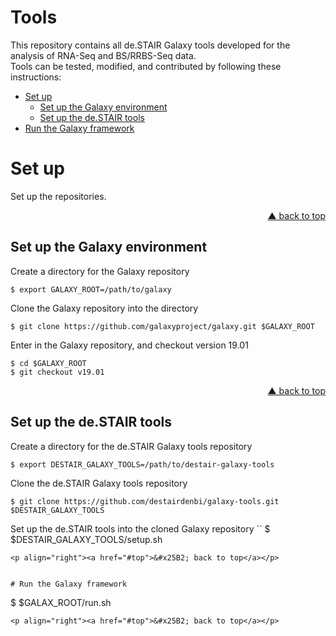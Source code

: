 Tools
=====

This repository contains all de.STAIR Galaxy tools developed for the analysis of RNA-Seq and BS/RRBS-Seq data.  
Tools can be tested, modified, and contributed by following these instructions:

- [Set up](set-up)
  - [Set up the Galaxy environment](set-up-the-galaxy-environment)
  - [Set up the de.STAIR tools](set-up-the-de-stair-tools)
- [Run the Galaxy framework](run-the-galaxy-framework)


# Set up

Set up the repositories.
<p align="right"><a href="#top">&#x25B2; back to top</a></p>


## Set up the Galaxy environment

Create a directory for the Galaxy repository
```
$ export GALAXY_ROOT=/path/to/galaxy
```

Clone the Galaxy repository into the directory
```
$ git clone https://github.com/galaxyproject/galaxy.git $GALAXY_ROOT
```

Enter in the Galaxy repository, and checkout version 19.01
```
$ cd $GALAXY_ROOT
$ git checkout v19.01
```
<p align="right"><a href="#top">&#x25B2; back to top</a></p>


## Set up the de.STAIR tools

Create a directory for the de.STAIR Galaxy tools repository
```
$ export DESTAIR_GALAXY_TOOLS=/path/to/destair-galaxy-tools
```

Clone the de.STAIR Galaxy tools repository
```
$ git clone https://github.com/destairdenbi/galaxy-tools.git $DESTAIR_GALAXY_TOOLS
```

Set up the de.STAIR tools into the cloned Galaxy repository
``
$ $DESTAIR_GALAXY_TOOLS/setup.sh
```
<p align="right"><a href="#top">&#x25B2; back to top</a></p>


# Run the Galaxy framework
```
$ $GALAX_ROOT/run.sh
```
<p align="right"><a href="#top">&#x25B2; back to top</a></p>
